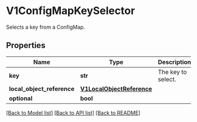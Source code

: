 # V1ConfigMapKeySelector

Selects a key from a ConfigMap.
## Properties
Name | Type | Description | Notes
------------ | ------------- | ------------- | -------------
**key** | **str** | The key to select. | [optional] 
**local_object_reference** | [**V1LocalObjectReference**](V1LocalObjectReference.md) |  | [optional] 
**optional** | **bool** |  | [optional] 

[[Back to Model list]](../README.md#documentation-for-models) [[Back to API list]](../README.md#documentation-for-api-endpoints) [[Back to README]](../README.md)


